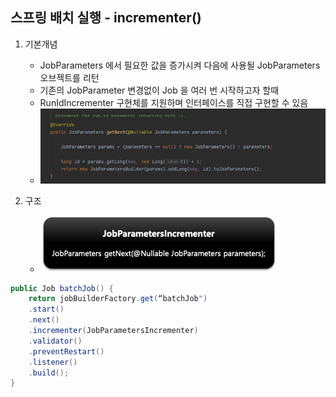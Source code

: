 ## 스프링 배치 실행 - incrementer()

1. 기본개념
    - JobParameters 에서 필요한 값을 증가시켜 다음에 사용될 JobParameters 오브젝트를 리턴
    - 기존의 JobParameter 변경없이 Job 을 여러 번 시작하고자 할때
    - RunIdIncrementer 구현체를 지원하며 인터페이스를 직접 구현할 수 있음
    - <img src="../../images/section04/incrementer.png" alt="incrementer">


1. 구조
   - <img src="../../images/section04/incrementer2.png" alt="incrementer2">
```java
public Job batchJob() {
    return jobBuilderFactory.get(“batchJob")
    .start()
    .next()
    .incrementer(JobParametersIncrementer)
    .validator()
    .preventRestart()
    .listener()
    .build();
}
```